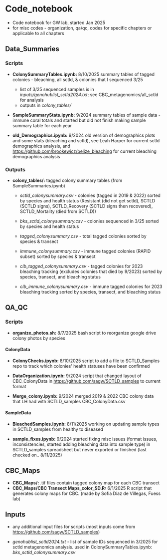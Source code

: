 # Code_notebook
- Code notebook for GW lab, started Jan 2025
- for misc codes - organization, qa/qc, codes for specific chapters or applicable to all chapters 

## Data_Summaries
### Scripts
- **ColonySummaryTables.ipynb:** 8/10/2025 summary tables of tagged colonies - bleaching, all sctld, & colonies that I sequenced 3/25 
    - list of 3/25 sequenced samples is in *inputs/genohublist_sctld2024.txt*; see CBC_metagenomics/all_sctld for analysis
    - outputs in *colony_tables/*

- **SampleSummaryStats.ipynb:** 9/2024 summary tables of sample data - immune coral totals and started but did not finish making sample summary table for each year 

- **old_Demographics.ipynb:** 9/2024 old version of demographics plots and some stats (bleaching and sctld), see Leah Harper for current sctld demographics analysis, and https://github.com/brookewicz/belize_bleaching for current bleaching demographics analysis

### Outputs
- **colony_tables/:** tagged colony summary tables (from SampleSummaries.ipynb)

    - *sctld_colonysummary.csv* - colonies (tagged in 2019 & 2022) sorted by species and health status (Resistant (did not get sctld), SCTLD (SCTLD signs), SCTLD_Recovery (SCTLD signs then recovered), SCTLD_Mortality (died from SCTLD))

    - *bks_sctld_colonysummary.csv* - colonies sequenced in 3/25 sorted by species and health status

    - *tagged_colonysummary.csv* - total tagged colonies sorted by species & transect

    - *immune_colonysummary.csv* - immune tagged colonies (RAPID subset) sorted by species & transect

    - *clb_tagged_colonysummary.csv* - tagged colonies for 2023 bleaching tracking (excludes colonies that died by 9/2023) sorted by species, transect, and bleaching status

    - *clb_immune_colonysummary.csv* - immune tagged colonies for 2023 bleaching tracking sorted by species, transect, and bleaching status

## QA_QC
### Scripts
- **organize_photos.sh:** 8/7/2025 bash script to reorganize google drive colony photos by species 

#### ColonyData
- **ColonyChecks.ipynb:** 8/10/2025 script to add a file to SCTLD_Samples repo to track which colonies' health statuses have been confirmed 

- **DataOrganization.ipynb:** 9/2024 script that changed layout of CBC_ColonyData in https://github.com/sagw/SCTLD_samples to current format

- **Merge_colony.ipynb:** 9/2024 merged 2019 & 2022 CBC colony data that LH had with SCTLD_samples CBC_ColonyData.csv

#### SampleData
- **BleachedSamples.ipynb:** 8/11/2025 working on updating sample types in SCTLD_samples from healthy to diseased 

- **sample_fixes.ipynb:** 9/2024 started fixing misc issues (format issues, inconsistencies, started adding bleaching data into sample type) in SCTLD_samples spreadsheet but never exported or finished (last checked on.. 8/11/2025)


## CBC_Maps
- **CBC_Maps/:** .tif files contain tagged colony map for each CBC transect
- **CBC_Maps/CBC Transect Maps_color_SD.R:** 6/1/2025 R script that generates colony maps for CBC. (made by Sofia Diaz de Villegas, Fuess lab)

## Inputs
- any additional input files for scripts (most inputs come from https://github.com/sagw/SCTLD_samples)

- *genohublist_sctld2024.txt* - list of sample IDs sequenced in 3/2025 for sctld metagenomics analysis. used in ColonySummaryTables.ipynb: *bks_sctld_colonysummary.csv*

